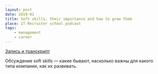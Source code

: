 ```yaml
---
layout: post
date: 2019-01
title: Soft skills, their importance and how to grow them
place: IT Recruiter school podcast
tags:
    - management
    - career
---
```


[Запись и транскрипт](https://www.itrecruiter.ru/podcast/v-sh)

Обсуждение soft skills — какие бывают, насколько важны для какого типа компании, как их развивать.
